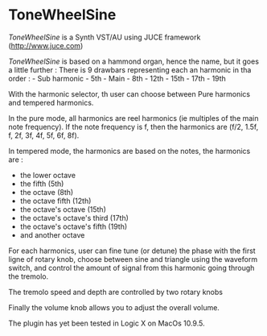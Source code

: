 # ToneWheelSine

*ToneWheelSine* is a Synth VST/AU using JUCE framework (http://www.juce.com)

*ToneWheelSine* is based on a hammond organ, hence the name, but it goes a little further :
There is 9 drawbars representing each an harmonic in tha order :
	- Sub harmonic
	- 5th 
	- Main
	- 8th
	- 12th
	- 15th
	- 17th
	- 19th

With the harmonic selector, th user can choose between Pure harmonics and tempered harmonics. 

In the pure mode, all harmonics are reel harmonics (ie multiples of the main note frequency). If the note frequency is f, then the harmonics are (f/2, 1.5f, f, 2f, 3f, 4f, 5f, 6f, 8f).

In tempered mode, the harmonics are based on the notes, the harmonics are :
- the lower octave
- the fifth (5th)
- the octave (8th)
- the octave fifth (12th)
- the octave's octave (15th)
- the octave's octave's third (17th)
- the octave's octave's fifth (19th)
- and another octave

For each harmonics, user can fine tune (or detune) the phase with the first ligne of rotary knob, choose between sine and triangle using the waveform switch, and control the amount of signal from this harmonic going through the tremolo.

The tremolo speed and depth are controlled by two rotary knobs

Finally the volume knob allows you to adjust the overall volume.

The plugin has yet been tested in Logic X on MacOs 10.9.5.
